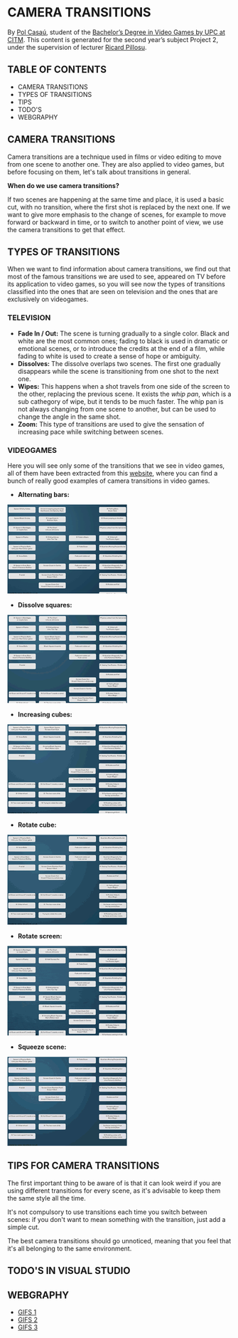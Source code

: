 # CAMERA TRANSITIONS

By [Pol Casaú](https://linkedin.com/in/pol-casaú-779045181/), student of the [Bachelor’s Degree in Video Games by UPC at CITM](https://www.citm.upc.edu/ing/estudis/graus-videojocs/). This content is generated for the second year’s subject Project 2, under the supervision of lecturer [Ricard Pillosu](https://www.linkedin.com/in/ricardpillosu/?originalSubdomain=es).

## TABLE OF CONTENTS

- CAMERA TRANSITIONS
- TYPES OF TRANSITIONS
- TIPS
- TODO'S
- WEBGRAPHY

## CAMERA TRANSITIONS
Camera transitions are a technique used in films or video editing to move from one scene to another one. They are also applied to video games, but before focusing on them, let's talk about transitions in general.

__When do we use camera transitions?__

If two scenes are happening at the same time and place, it is used a basic cut, with no transition, where the first shot is replaced by the next one.
If we want to give more emphasis to the change of scenes, for example to move forward or backward in time, or to switch to another point of view, we use the camera transitions to get that effect.

## TYPES OF TRANSITIONS
When we want to find information about camera transitions, we find out that most of the famous transitions we are used to see, appeared on TV before its application to video games, so you will see now the types of transitions classified into the ones that are seen on television and the ones that are exclusively on videogames.

### TELEVISION

- __Fade In / Out:__ The scene is turning gradually to a single color. Black and white are the most common ones; fading to black is used in dramatic or emotional scenes, or to introduce the credits at the end of a film, while fading to white is used to create a sense of hope or ambiguity.
- __Dissolves:__ The dissolve overlaps two scenes. The first one gradually disappears while the scene is transitioning from one shot to the next one.
- __Wipes:__ This happens when a shot travels from one side of the screen to the other, replacing the previous scene. It exists the _whip pan_, which is a sub cathegory of wipe, but it tends to be much faster. The whip pan is not always changing from one scene to another, but can be used to change the angle in the same shot.
- __Zoom:__ This type of transitions are used to give the sensation of increasing pace while switching between scenes.

### VIDEOGAMES

Here you will see only some of the transitions that we see in video games, all of them have been extracted from this [website](http://www.davetech.co.uk/screentransitions), where you can find a bunch of really good examples of camera transitions in video games.

- __Alternating bars:__ 

![Alternating Bars](https://raw.githubusercontent.com/Bullseye14/Camera-Transitions/gh-pages/Images/alternating_bars.gif)

- __Dissolve squares:__ 

![Dissolve squares](https://raw.githubusercontent.com/Bullseye14/Camera-Transitions/gh-pages/Images/dissolve_squares.gif)

- __Increasing cubes:__ 

![Increasing cubes](https://raw.githubusercontent.com/Bullseye14/Camera-Transitions/gh-pages/Images/increasing_cubes.gif)

- __Rotate cube:__ 

![Rotate Cube](https://raw.githubusercontent.com/Bullseye14/Camera-Transitions/gh-pages/Images/rotate_cube.gif)

- __Rotate screen:__ 

![Rotate screen](https://raw.githubusercontent.com/Bullseye14/Camera-Transitions/gh-pages/Images/rotate_screen.gif)

- __Squeeze scene:__ 

![Squeeze scene](https://raw.githubusercontent.com/Bullseye14/Camera-Transitions/gh-pages/Images/squeeze.gif)

## TIPS FOR CAMERA TRANSITIONS
The first important thing to be aware of is that it can look weird if you are using different transitions for every scene, as it's advisable to keep them the same style all the time.

It's not compulsory to use transitions each time you switch between scenes: if you don't want to mean something with the transition, just add a simple cut.

The best camera transitions should go unnoticed, meaning that you feel that it's all belonging to the same environment.

## TODO'S IN VISUAL STUDIO

## WEBGRAPHY

- [GIFS 1](https://www.youtube.com/watch?v=OAH0MoAv2CI)
- [GIFS 2](https://www.youtube.com/watch?v=dJ21oJURdTE)
- [GIFS 3](https://www.youtube.com/watch?v=iWGvt3KkfqU)

